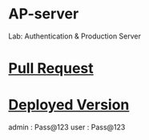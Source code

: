 # AP-server
Lab: Authentication &amp; Production Server

# [Pull Request](https://github.com/odehabuzaid/drf-auth/pull/2)


# [Deployed Version](https://drf-api-auth.herokuapp.com/)

  admin : Pass@123
  user  : Pass@123
  
  
